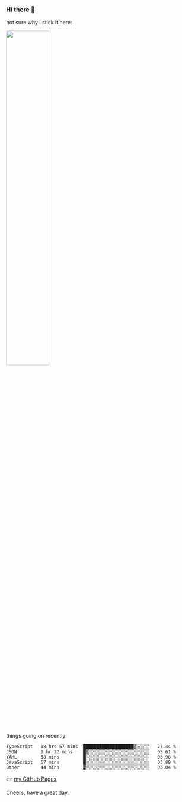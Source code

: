 ### Hi there 👋

not sure why I stick it here:

[<img width="48%" src="https://github-readme-stats.vercel.app/api?username=ykzhukian&show_icons=true&theme=dracula">](https://github.com/anuraghazra/github-readme-stats)


things going on recently:

<!--START_SECTION:waka-->

```text
TypeScript   18 hrs 57 mins  ███████████████████▒░░░░░   77.44 %
JSON         1 hr 22 mins    █▒░░░░░░░░░░░░░░░░░░░░░░░   05.61 %
YAML         58 mins         █░░░░░░░░░░░░░░░░░░░░░░░░   03.98 %
JavaScript   57 mins         █░░░░░░░░░░░░░░░░░░░░░░░░   03.89 %
Other        44 mins         ▓░░░░░░░░░░░░░░░░░░░░░░░░   03.04 %
```

<!--END_SECTION:waka-->

👉 [my GitHub Pages](https://ykzhukian.github.io)

Cheers, have a great day.


